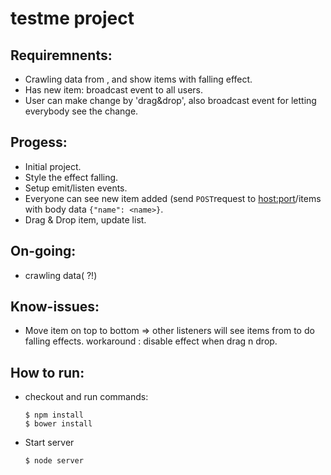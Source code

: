 # testme project

## Requiremnents: 
  - Crawling data from <xxx>, and show items with falling effect.
  - Has new item: broadcast event to all users.
  - User can make change by 'drag&drop', also broadcast event for letting everybody see the change.
  
## Progess:
  - Initial project.
  - Style the effect falling.
  - Setup emit/listen events.
  - Everyone can see new item added (send `POST`request to <host:port>/items with body data `{"name": <name>}`.
  - Drag & Drop item, update list.
  
## On-going:
  - crawling data( ?!)

## Know-issues:
  - Move item on top to bottom => other listeners will see items from <start> to <end> do falling effects. workaround : disable effect when drag n drop.


## How to run: 
  - checkout and run commands:
  
        $ npm install   
        $ bower install

  - Start server
  
        $ node server

  
